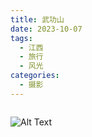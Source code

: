 ```yaml
---
title: 武功山
date: 2023-10-07
tags:
  - 江西
  - 旅行
  - 风光
categories:
  - 摄影
---
```


<img src="https://blog-1321452376.cos.ap-shanghai.myqcloud.com/%E6%91%84%E5%BD%B1/%E6%AD%A6%E5%8A%9F%E5%B1%B1/haou-1057775.jpg" alt="">

<!-- more -->

![Alt Text]()

